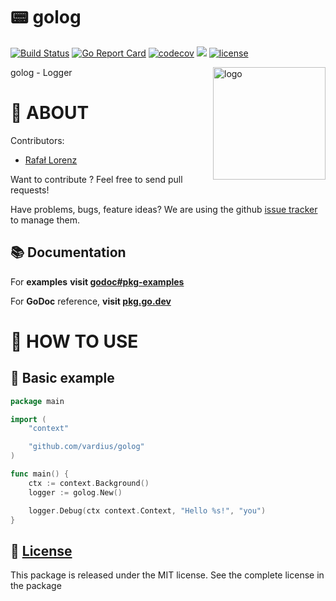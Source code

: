 📟 golog
================
[![Build Status](https://travis-ci.org/vardius/golog.svg?branch=master)](https://travis-ci.org/vardius/golog)
[![Go Report Card](https://goreportcard.com/badge/github.com/vardius/golog)](https://goreportcard.com/report/github.com/vardius/golog)
[![codecov](https://codecov.io/gh/vardius/golog/branch/master/graph/badge.svg)](https://codecov.io/gh/vardius/golog)
[![](https://godoc.org/github.com/vardius/golog?status.svg)](https://pkg.go.dev/github.com/vardius/golog)
[![license](https://img.shields.io/github/license/mashape/apistatus.svg)](https://github.com/vardius/golog/blob/master/LICENSE.md)

<img align="right" height="180px" src="https://github.com/vardius/gorouter/blob/master/website/src/static/img/logo.png?raw=true" alt="logo" />

golog - Logger

📖 ABOUT
==================================================
Contributors:

* [Rafał Lorenz](http://rafallorenz.com)

Want to contribute ? Feel free to send pull requests!

Have problems, bugs, feature ideas?
We are using the github [issue tracker](https://github.com/vardius/golog/issues) to manage them.

## 📚 Documentation

For __examples__ **visit [godoc#pkg-examples](http://godoc.org/github.com/vardius/golog#pkg-examples)**

For **GoDoc** reference, **visit [pkg.go.dev](https://pkg.go.dev/github.com/vardius/golog)**

🚏 HOW TO USE
==================================================

## 🏫 Basic example
```go
package main

import (
    "context"

    "github.com/vardius/golog"
)

func main() {
    ctx := context.Background()
	logger := golog.New()

	logger.Debug(ctx context.Context, "Hello %s!", "you")
}
```

📜 [License](LICENSE.md)
-------

This package is released under the MIT license. See the complete license in the package
